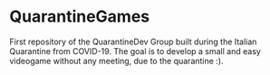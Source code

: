 # QuarantineGames
First repository of the QuarantineDev Group built during the Italian Quarantine from COVID-19. The goal is to develop a small and easy videogame without any meeting, due to the quarantine :).
